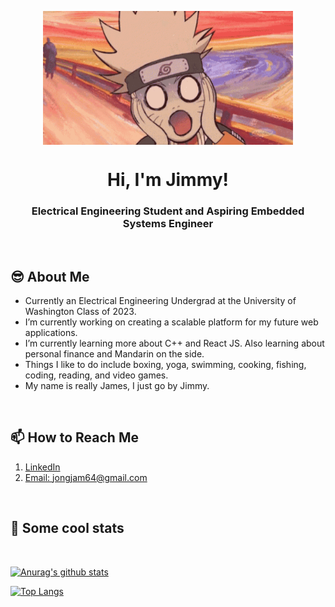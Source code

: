 <p align="center">
 <img width="400px" src="https://github.com/jongjam/jongjam/blob/master/imggif/tenor.gif" align="center" alt="narutoScream" />
  
 <h1 align="center">Hi, I'm Jimmy!</h1>
 <h3 align="center">Electrical Engineering Student and Aspiring Embedded Systems Engineer</h3>
 <p align="center"</p>
</p>
<br>

<h2>😎 About Me</h2>

- Currently an Electrical Engineering Undergrad at the University of Washington Class of 2023.  
- I’m currently working on creating a scalable platform for my future web applications. 
- I’m currently learning more about C++ and React JS. Also learning about personal finance and Mandarin on the side.
- Things I like to do include boxing, yoga, swimming, cooking, fishing, coding, reading, and video games. 
- My name is really James, I just go by Jimmy.

<br>
<p align="center">
   <h2>📫 How to Reach Me</h2>

   1. [LinkedIn](https://www.linkedin.com/in/james-jhong-1a980b195/)
   2. [Email: jongjam64@gmail.com](mailto:jongjam64@gmail.com)
   
   <p align="center"</p>
</p>
<br>

<p align="center">
   <h2>👀 Some cool stats</h2>
   <br>

   [![Anurag's github stats](https://github-readme-stats.vercel.app/api?username=jongjam&count_private=true&show_icons=true&theme=tokyonight)](https://github.com/anuraghazra/github-readme-stats)

   [![Top Langs](https://github-readme-stats.vercel.app/api/top-langs/?username=jongjam&theme=tokyonight)](https://github.com/anuraghazra/github-readme-stats)

   <p align="center"</p>
</p>


<!--
**jongjam/jongjam** is a ✨ _special_ ✨ repository because its `README.md` (this file) appears on your GitHub profile.

Here are some ideas to get you started:

- 👯 I’m looking to collaborate on ...
- 🤔 I’m looking for help with ...
- 💬 Ask me about ...
- 😄 Pronouns: ...
- ⚡ Fun fact: ...
-->
